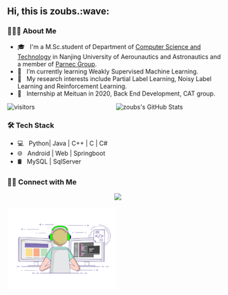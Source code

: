 <h2> Hi, this is zoubs.:wave:</h2>

<h3> 👨🏻‍💻 About Me </h3> 

- 🎓 &nbsp; I'm a M.Sc.student of Department of [Computer Science and Technology](https://cs.nuaa.edu.cn/) in Nanjing University of Aerounautics and Astronautics and a member of [Parnec Group](https://parnec.nuaa.edu.cn/).
- 🔭 &nbsp; I’m currently learning Weakly Supervised Machine Learning.
- 🤔 &nbsp; My research interests include Partial Label Learning, Noisy Label Learning and Reinforcement Learning.
- 💼 &nbsp; Internship at Meituan in 2020, Back End Development, CAT group.

<a href="https://github.com/zoubs">
<img
  src="https://github-readme-stats.vercel.app/api?username=zoubs&count_private=true&show_icons=true&bg_color=330,f2ffe6,e6ffff"
  title="zoubs&#039;s GitHub Stats"
  align="right"
  width="50%"
/>
</a>

![visitors](https://visitor-badge.glitch.me/badge?page_id=zoubs.zoubs&left_color=green&right_color=blue)

<h3>🛠 Tech Stack</h3>

- 💻 &nbsp; Python| Java | C++ | C | C#  
- 🌐 &nbsp; Android | Web | Springboot 
- 🛢 &nbsp; MySQL | SqlServer

<h3> 🤝🏻 Connect with Me </h3>

<p align="center">
<!-- &nbsp; <a href="" target="_blank" rel="noopener noreferrer"><img src="https://img.icons8.com/plasticine/100/000000/twitter.png" width="50" /></a>  
&nbsp; <a href="" target="_blank" rel="noopener noreferrer"><img src="https://img.icons8.com/plasticine/100/000000/instagram-new.png" width="50" /></a>  
&nbsp; <a href="" target="_blank" rel="noopener noreferrer"><img src="https://img.icons8.com/plasticine/100/000000/linkedin.png" width="50" /></a> -->
&nbsp; <a href="mailto:boshizou@nuaa.edu.cn" target="_blank" rel="noopener noreferrer"><img src="https://img.icons8.com/plasticine/100/000000/gmail.png"  width="50" /></a>
</p>

<img align="center" alt="GIF" src="https://raw.githubusercontent.com/devSouvik/devSouvik/master/gif3.gif" width="50%"/>

